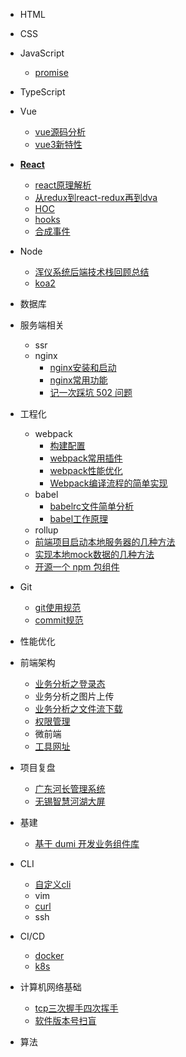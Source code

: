 
<!-- [HTML](/) -->
* HTML

* CSS

* JavaScript
  * [promise](/js/promise.md)

* TypeScript

* Vue
  * [vue源码分析](/vue/vueAnalysis.md)
  * [vue3新特性](/vue/vue3.md)

* [**React**](/react/index.md)
  * [react原理解析](/react/reactAnalysis.md)
  * [从redux到react-redux再到dva](/react/reduxFlows.md)
  * [HOC](/react/hoc.md)
  * [hooks](/react/hook.md)
  * [合成事件](/react/composeEvent.md)

* Node
  * [浑仪系统后端技术栈回顾总结](/node/hyxt.md)
  * [koa2](/node/koa2.md)

* 数据库

* 服务端相关
  * ssr
  * nginx
    * [nginx安装和启动](/service/nginx01.md)
    * [nginx常用功能](/service/nginx02.md)
    * [记一次踩坑 502 问题](/service/nginx502.md)
  

* 工程化
  * webpack
    * [构建配置](/工程化/config.md)
    * [webpack常用插件](/工程化/webpackCommonUsePlugin.md)
    * [webpack性能优化](/工程化/performanceOptimize.md)
    * [Webpack编译流程的简单实现](/工程化/webpackCompilerRealize.md)
  * babel
    * [babelrc文件简单分析](/工程化/babelrc.md)
    * [babel工作原理](/工程化/babelPrinciple.md)
  * rollup
  * [前端项目启动本地服务器的几种方法](/工程化/devServer.md)
  * [实现本地mock数据的几种方法](/工程化/mock.md)
  * [开源一个 npm 包组件](/工程化/npmComp.md)

* Git
  * [git使用规范](/git/useStandard.md)
  * [commit规范](/git/commitStandard.md)

* 性能优化

* 前端架构
  * [业务分析之登录态](/前端架构/loginStatus.md)
  * 业务分析之图片上传
  * [业务分析之文件流下载](/前端架构/businessFileDown.md)
  * [权限管理](/前端架构/permissionManage.md)
  * 微前端
  * [工具网址](/前端架构/utilSites.md)

* 项目复盘
  * [广东河长管理系统](/项目复盘/广东河长管理系统.md)
  * [无锡智慧河湖大屏](/项目复盘/无锡智慧河湖大屏.md)
  
* 基建
  * [基于 dumi 开发业务组件库](/基建/业务组件库.md)

* CLI
  * [自定义cli](/cli/custom.md)
  * vim
  * [curl](/cli/curl.md)
  * ssh

* CI/CD
  * [docker](/cicd/docker.md)
  * [k8s](/cicd/k8s.md)

* 计算机网络基础
  * [tcp三次握手四次挥手]()
  * [软件版本号扫盲](/networkBase/version.md)

* 算法

<!-- * 最佳实践 -->
